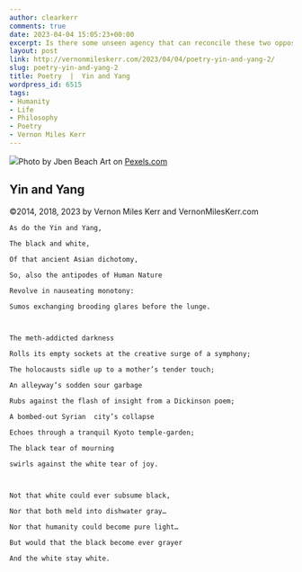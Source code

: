 ```yaml
---
author: clearkerr
comments: true
date: 2023-04-04 15:05:23+00:00
excerpt: Is there some unseen agency that can reconcile these two opposing forces?
layout: post
link: http://vernonmileskerr.com/2023/04/04/poetry-yin-and-yang-2/
slug: poetry-yin-and-yang-2
title: Poetry  |  Yin and Yang
wordpress_id: 6515
tags:
- Humanity
- Life
- Philosophy
- Poetry
- Vernon Miles Kerr
---
```



![](https://vernonmileskerr.files.wordpress.com/2023/04/pexels-photo-4747132.jpeg)Photo by Jben Beach Art on [Pexels.com](https://www.pexels.com/photo/yin-yang-symbol-on-brown-beach-sand-4747132/)





## Yin and Yang







©2014, 2018, 2023 by Vernon Miles Kerr and VernonMilesKerr.com 






    
    As do the Yin and Yang,
    
    The black and white,
    
    Of that ancient Asian dichotomy,
    
    So, also the antipodes of Human Nature
    
    Revolve in nauseating monotony:
    
    Sumos exchanging brooding glares before the lunge.
    
     
    
    The meth-addicted darkness
    
    Rolls its empty sockets at the creative surge of a symphony;
    
    The holocausts sidle up to a mother’s tender touch;
    
    An alleyway’s sodden sour garbage
    
    Rubs against the flash of insight from a Dickinson poem;
    
    A bombed-out Syrian  city’s collapse
    
    Echoes through a tranquil Kyoto temple-garden;
    
    The black tear of mourning
    
    swirls against the white tear of joy.
    
     
    
    Not that white could ever subsume black,
    
    Nor that both meld into dishwater gray…
    
    Nor that humanity could become pure light…
    
    But would that the black become ever grayer
    
    And the white stay white.









